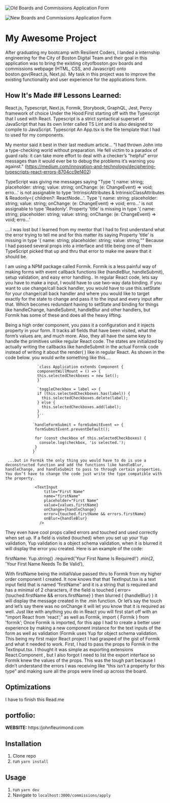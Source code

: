 
![Old Boards and Commissions Application Form](img/bg.png)

![New Boards and Commissions Application Form](img/BC.png)

# My Awesome Project
After graduating my bootcamp with Resilient Coders, I landed a internship engineering for the City of Boston Digital Team and their goal in this application was to bring the existing cityofboston.gov boards and commissions webpage (HTML, CSS, and Javascript) onto boston.gov(React.js, Next.js). My task in this project was to improve the existing functionality and user experience for the applications form.



## How It's Made ## Lessons Learned:
React.js, Typescript, Next.js, Formik, Storybook, GraphQL, Jest, Percy framework of choice Under the Hood:First starting off with the Typescript that I used with React. Typescript is a strict syntactical superset of JavaScript that has its own linter called TS Lint and is also designed to compile to JavaScript. Typescript An App.tsx is the file template that I had to used for my components.


 My mentor said it best in their last medium article... "I had thrown John into a type-checking world without preparation. He fell victim to a paradox of guard rails: it can take more effort to deal with a checker’s “helpful” error messages than it would ever be to debug the problems it’s warning you against." (https://medium.com/innovation-and-technology/deciphering-typescripts-react-errors-8704cc9ef402)

 TypeScript was giving me messages saying "Type '{ name: string; placeholder: string; value: string; onChange: (e: ChangeEvent<any>) => void; erro...' is not assignable to type 'IntrinsicAttributes & IntrinsicClassAttributes<FormWithElement> & Readonly<{ children?: ReactNode...'. Type '{ name: string; placeholder: string; value: string; onChange: (e: ChangeEvent<any>) => void; erro...' is not assignable to type 'Readonly<Props>'. Property 'title' is missing in type '{ name: string; placeholder: string; value: string; onChange: (e: ChangeEvent<any>) => void; erro...'

 ....I was lost but I learned from my mentor that I had to first understand what the error trying to tell me and for this matter its saying Property 'title' is missing in type '{ name: string; placeholder: string; value: string;"" Because I had passed several props into a interface and title being one of them TypeScript picked that up and thru that error to make me aware that it should be.

  I am using a NPM package called Formik. Formik is a less painful way of making forms with event callback functions like (handleBlur, handleSubmit), setup validation, and easy error handling.. In regular React code, lets say you have to make a input, I would have to use two-way data binding. if you want to use change/call back handler, you would have to use this.setState for your change/call back handler and where you would like to target exactly for the state to change and pass it to the input and every input after that. Which becomes redundant having to setState and binding for things like handleChange, handleSubmit, handleBlur and other handlers, but Formik has some of these and does all the heavy lifting.

  Being a high order component, you pass it a configuration and it injects property in your form. It tracks all fields that have been visited, what the form’s values are, and much more. Also, they all have the same key to handle the primitives unlike regular React code. The states are initialized by actually writing the callbacks like handleSubmit in the actual Formik code instead of writing it about the render( ) like in regular React. As shown in the code below. you would write something like this….

                  `class Application extends Component {
                  componentWillMount = () => {
                  this.selectedCheckboxes = new Set();
                  }`

                  `toggleCheckbox = label => {
                  if (this.selectedCheckboxes.has(label)) {
                    this.selectedCheckboxes.delete(label);
                  } else {
                    this.selectedCheckboxes.add(label);
                  }
                  }``

                `handleFormSubmit = formSubmitEvent => {
                 formSubmitEvent.preventDefault();

                 for (const checkbox of this.selectedCheckboxes) {
                   console.log(checkbox, 'is selected.');
                 }
                }`

     ...but in Formik the only thing you would have to do is use a deconstructed function and add the functions like handleBlur, handleChange, and handleSubmit to pass to through certain properties. You don’t have to change the code just write the type compatible with the property.

                 <TextInput
                     title="First Name"
                     name="firstName"
                     placeholder="First Name"
                     value={values.firstName}
                     onChange={handleChange}
                     error={touched.firstName && errors.firstName}
                     onBlur={handleBlur}
                   />

  They even have cool props called errors and touched and used correctly when set up. If a field is visited (touched) when you set up your Yup validation, Yup validation is a object schema validation, when it is blurred it will display the error you created. Here is an example of the code:

firstName: Yup.string()
               .required('Your First Name Is Required!')
               .min(2, 'Your First Name Needs To Be Valid’),

With firstName being the initialValue passed thru to Formik from my higher order component I created. It now knows that that TextInput.tsx is a text input field that is named “firstName” and it is a string that is required and has a minimal of 2 characters, if the field is touched ( error={touched.firstName && errors.firstName} )  then blurred ( {handleBlur} ) it will display the message created in the .min function. Or let’s say the touch and let’s say there was no onChange it will let you know that it is required as well.
 Just like with anything you do in React you will first start off with an "import React from 'react’;” as well as Formik, import { Formik } from 'formik’;
       Once Formik is imported, for this app I had to create a better user experience by making a new component instance for the text inputs of the form as well as validation (Formik uses Yup for object schema validation. This being my first major React project I had grasped of the gist of Formik and what it needed to work.
 First, I had to pass the props to Formik in the TextInput.tsx. I thought it was simple as exporting extensions React.Component<Props> , but I also forgot I need to list the export interface so Formik knew the values of the props. This was the tough part because I didn’t understand the errors I was receiving like “this isn’t a property for this type” and making sure all the props were lined up across the board.






## Optimizations
I have to finish this Read.me

## portfolio:

**WEBSITE:** https:/johnfleurimond.com



## Installation

1. Clone repo
2. run `yarn install`

## Usage

1. run `yarn dev`
2. Navigate to `localhost:3000/commissions/apply`
